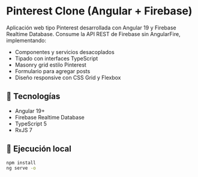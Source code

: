 # Pinterest Clone (Angular + Firebase)

Aplicación web tipo Pinterest desarrollada con Angular 19 y Firebase Realtime Database.
Consume la API REST de Firebase sin AngularFire, implementando:
- Componentes y servicios desacoplados
- Tipado con interfaces TypeScript
- Masonry grid estilo Pinterest
- Formulario para agregar posts
- Diseño responsive con CSS Grid y Flexbox

## 🧰 Tecnologías
- Angular 19+
- Firebase Realtime Database
- TypeScript 5
- RxJS 7

## 🚀 Ejecución local
```bash
npm install
ng serve -o
